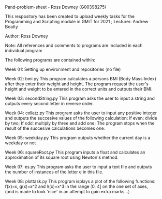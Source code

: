 Pand-problem-sheet - Ross Downey (G00398275)

This respository has been created to upload weekly tasks for the Programming and Scripting module in GMIT for 2021 ; Lecturer: Andrew Beatty

Author: Ross Downey

Note: All references and comments to programs are included in each individual program

The following programs are contained within:

Week 01: Setting up environment and repositories (no file)

Week 02: bmi.py
This program calculates a persons BMI (Body Mass Index) after they enter their weight and height.
The program request the user's height and weight to be entered in the correct units and outputs their BMI.

Week 03: secondString.py
This program asks the user to input a string and outputs every second letter in reverse order.

Week 04: collatz.py
This program asks the user to input any positive integer and outputs the succesive values of the following calculation:
If even: divide by two;
If odd: multiply by three and add one;
The program stops when the result of the succesive calculations becomes one.

Week 05: weekday.py
This program outputs whether the current day is a weekday or not

Week 06: squareRoot.py
This program inputs a float and calculates an approximation of its square root using Newton's method.

Week 07: es.py
This program asks the user to input a text file and outputs the number of instances of the letter e in this file.

Week 08: plottask.py
This program isplays a plot of the following functions:
f(x)=x, g(x)=x^2 and h(x)=x^3 in the range [0, 4] on the one set of axes, (and is made to look 'nice' in an attempt to gain extra marks...)

